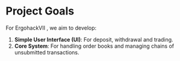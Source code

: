 # Project Goals

For ErgohackVII , we aim to develop:

1. **Simple User Interface (UI)**: For deposit, withdrawal and trading.
2. **Core System**: For handling order books and managing chains of unsubmitted transactions.
